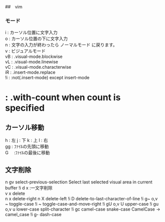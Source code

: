 ##　vim　
### モード　
i	 : カーソル位置に文字入力  
o	 : カーソル位置の下に文字入力  
n	 : 文字の入力が終わったら ノーマルモード に戻ります。  
v	 : ビジュアルモード  
vB : 	.visual-mode.blockwise  
vL : 	.visual-mode.linewise  
vC : 	.visual-mode.characterwise  
iR : 	.insert-mode.replace  
!i : 	:not(.insert-mode)	except insert-mode  
#	 : .with-count	when count is specified  

## カーソル移動
h : 左  j : 下  k : 上 l : 右  
gg : ﾌｧｲﾙの先頭に移動  
G　 :ﾌｧｲﾙの最後に移動  

## 文字削除
n gv	select-previous-selection	Select last selected visual area in current buffer
!i d
x :一文字削除  
v x	delete  
n x	delete-right
n X	delete-left
!i D	delete-to-last-character-of-line
!i g~
o,v ~	toggle-case
!i ~	toggle-case-and-move-right
!i gU
o,v U	upper-case
!i gu
o,v u	lower-case
split-character
!i gc	camel-case
snake-case	CamelCase -> camel_case
!i g-	dash-case
